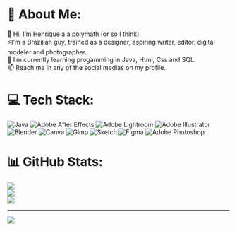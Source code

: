 # 💫 About Me:
👋 Hi, I’m Henrique a a polymath (or so I think)<br>⚡I'm a Brazilian guy, trained as a designer, aspiring writer, editor, digital modeler and photographer.<br>🌱 I’m currently learning progamming in Java, Html, Css and SQL.<br>📫 Reach me in any of the social medias on my profile.<br>


# 💻 Tech Stack:
![Java](https://img.shields.io/badge/java-%23ED8B00.svg?style=for-the-badge&logo=openjdk&logoColor=white) ![Adobe After Effects](https://img.shields.io/badge/Adobe%20After%20Effects-9999FF.svg?style=for-the-badge&logo=Adobe%20After%20Effects&logoColor=white) ![Adobe Lightroom](https://img.shields.io/badge/Adobe%20Lightroom-31A8FF.svg?style=for-the-badge&logo=Adobe%20Lightroom&logoColor=white) ![Adobe Illustrator](https://img.shields.io/badge/adobe%20illustrator-%23FF9A00.svg?style=for-the-badge&logo=adobe%20illustrator&logoColor=white) ![Blender](https://img.shields.io/badge/blender-%23F5792A.svg?style=for-the-badge&logo=blender&logoColor=white) ![Canva](https://img.shields.io/badge/Canva-%2300C4CC.svg?style=for-the-badge&logo=Canva&logoColor=white) ![Gimp](https://img.shields.io/badge/Gimp-657D8B?style=for-the-badge&logo=gimp&logoColor=FFFFFF) ![Sketch](https://img.shields.io/badge/Sketch-FFB387?style=for-the-badge&logo=sketch&logoColor=black) ![Figma](https://img.shields.io/badge/figma-%23F24E1E.svg?style=for-the-badge&logo=figma&logoColor=white) ![Adobe Photoshop](https://img.shields.io/badge/adobe%20photoshop-%2331A8FF.svg?style=for-the-badge&logo=adobe%20photoshop&logoColor=white)
# 📊 GitHub Stats:
![](https://github-readme-stats.vercel.app/api?username=Henriqueue&theme=shadow_red&hide_border=false&include_all_commits=true&count_private=true)<br/>
![](https://github-readme-streak-stats.herokuapp.com/?user=Henriqueue&theme=shadow_red&hide_border=false)<br/>
![](https://github-readme-stats.vercel.app/api/top-langs/?username=Henriqueue&theme=shadow_red&hide_border=false&include_all_commits=true&count_private=true&layout=compact)

---
[![](https://visitcount.itsvg.in/api?id=Henriqueue&icon=1&color=4)](https://visitcount.itsvg.in)

<!-- Proudly created with GPRM ( https://gprm.itsvg.in ) -->
